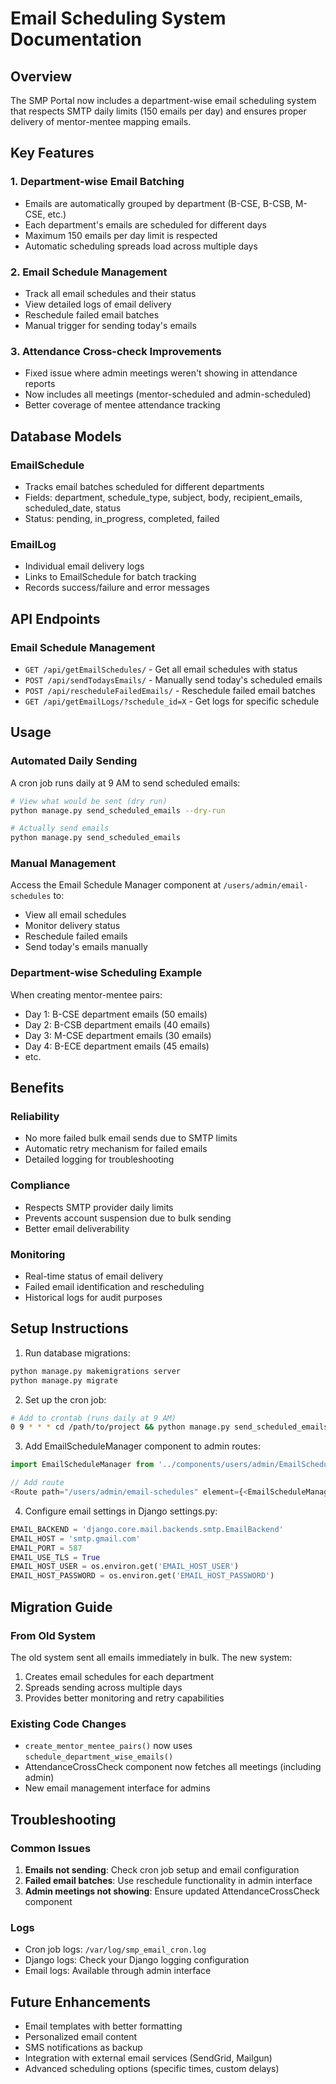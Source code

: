 # Email Scheduling System Documentation

## Overview
The SMP Portal now includes a department-wise email scheduling system that respects SMTP daily limits (150 emails per day) and ensures proper delivery of mentor-mentee mapping emails.

## Key Features

### 1. Department-wise Email Batching
- Emails are automatically grouped by department (B-CSE, B-CSB, M-CSE, etc.)
- Each department's emails are scheduled for different days
- Maximum 150 emails per day limit is respected
- Automatic scheduling spreads load across multiple days

### 2. Email Schedule Management
- Track all email schedules and their status
- View detailed logs of email delivery
- Reschedule failed email batches
- Manual trigger for sending today's emails

### 3. Attendance Cross-check Improvements
- Fixed issue where admin meetings weren't showing in attendance reports
- Now includes all meetings (mentor-scheduled and admin-scheduled)
- Better coverage of mentee attendance tracking

## Database Models

### EmailSchedule
- Tracks email batches scheduled for different departments
- Fields: department, schedule_type, subject, body, recipient_emails, scheduled_date, status
- Status: pending, in_progress, completed, failed

### EmailLog
- Individual email delivery logs
- Links to EmailSchedule for batch tracking
- Records success/failure and error messages

## API Endpoints

### Email Schedule Management
- `GET /api/getEmailSchedules/` - Get all email schedules with status
- `POST /api/sendTodaysEmails/` - Manually send today's scheduled emails
- `POST /api/rescheduleFailedEmails/` - Reschedule failed email batches
- `GET /api/getEmailLogs/?schedule_id=X` - Get logs for specific schedule

## Usage

### Automated Daily Sending
A cron job runs daily at 9 AM to send scheduled emails:
```bash
# View what would be sent (dry run)
python manage.py send_scheduled_emails --dry-run

# Actually send emails
python manage.py send_scheduled_emails
```

### Manual Management
Access the Email Schedule Manager component at `/users/admin/email-schedules` to:
- View all email schedules
- Monitor delivery status
- Reschedule failed emails
- Send today's emails manually

### Department-wise Scheduling Example
When creating mentor-mentee pairs:
- Day 1: B-CSE department emails (50 emails)
- Day 2: B-CSB department emails (40 emails)  
- Day 3: M-CSE department emails (30 emails)
- Day 4: B-ECE department emails (45 emails)
- etc.

## Benefits

### Reliability
- No more failed bulk email sends due to SMTP limits
- Automatic retry mechanism for failed emails
- Detailed logging for troubleshooting

### Compliance
- Respects SMTP provider daily limits
- Prevents account suspension due to bulk sending
- Better email deliverability

### Monitoring
- Real-time status of email delivery
- Failed email identification and rescheduling
- Historical logs for audit purposes

## Setup Instructions

1. Run database migrations:
```bash
python manage.py makemigrations server
python manage.py migrate
```

2. Set up the cron job:
```bash
# Add to crontab (runs daily at 9 AM)
0 9 * * * cd /path/to/project && python manage.py send_scheduled_emails
```

3. Add EmailScheduleManager component to admin routes:
```javascript
import EmailScheduleManager from '../components/users/admin/EmailScheduleManager';

// Add route
<Route path="/users/admin/email-schedules" element={<EmailScheduleManager />} />
```

4. Configure email settings in Django settings.py:
```python
EMAIL_BACKEND = 'django.core.mail.backends.smtp.EmailBackend'
EMAIL_HOST = 'smtp.gmail.com'
EMAIL_PORT = 587
EMAIL_USE_TLS = True
EMAIL_HOST_USER = os.environ.get('EMAIL_HOST_USER')
EMAIL_HOST_PASSWORD = os.environ.get('EMAIL_HOST_PASSWORD')
```

## Migration Guide

### From Old System
The old system sent all emails immediately in bulk. The new system:
1. Creates email schedules for each department
2. Spreads sending across multiple days
3. Provides better monitoring and retry capabilities

### Existing Code Changes
- `create_mentor_mentee_pairs()` now uses `schedule_department_wise_emails()`
- AttendanceCrossCheck component now fetches all meetings (including admin)
- New email management interface for admins

## Troubleshooting

### Common Issues
1. **Emails not sending**: Check cron job setup and email configuration
2. **Failed email batches**: Use reschedule functionality in admin interface
3. **Admin meetings not showing**: Ensure updated AttendanceCrossCheck component

### Logs
- Cron job logs: `/var/log/smp_email_cron.log`
- Django logs: Check your Django logging configuration
- Email logs: Available through admin interface

## Future Enhancements
- Email templates with better formatting
- Personalized email content
- SMS notifications as backup
- Integration with external email services (SendGrid, Mailgun)
- Advanced scheduling options (specific times, custom delays)
